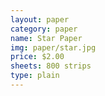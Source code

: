 ```yaml
---
layout: paper
category: paper
name: Star Paper
img: paper/star.jpg
price: $2.00
sheets: 800 strips
type: plain
---
```



